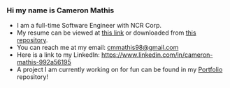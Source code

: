 ### Hi my name is Cameron Mathis

- I am a full-time Software Engineer with NCR Corp.
- My resume can be viewed at [this link](https://cameronmathis.github.io/Resume/) or downloaded from [this repository](https://github.com/cameronmathis/Resume).
- You can reach me at my email: cmmathis98@gmail.com
- Here is a link to my LinkedIn: https://www.linkedin.com/in/cameron-mathis-992a56195
- A project I am currently working on for fun can be found in my [Portfolio](https://github.com/cameronmathis/Portfolio) repository!
